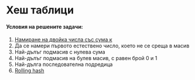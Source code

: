 # Хеш таблици

#### Условия на решените задачи:
1. [Намиране на двойка числа със сума к](https://leetcode.com/problems/k-diff-pairs-in-an-array/)
2. Да се намери първото естествено число, което не се среща в масив 
3. Най-дълъг подмасив с нулева сума
4. Най-дълъг подмасив на булев масив, с равен брой 0 и 1
5. Най-дълга последователна подредица
6. [Rolling hash](https://cp-algorithms.com/string/string-hashing.html)
